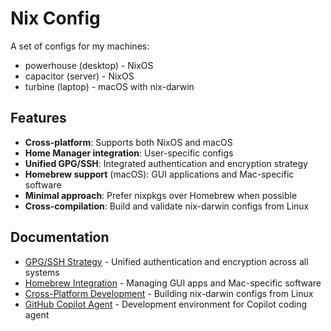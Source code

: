 # Nix Config

A set of configs for my machines:

- powerhouse (desktop) - NixOS
- capacitor (server) - NixOS
- turbine (laptop) - macOS with nix-darwin

## Features

- **Cross-platform**: Supports both NixOS and macOS
- **Home Manager integration**: User-specific configs
- **Unified GPG/SSH**: Integrated authentication and encryption strategy
- **Homebrew support** (macOS): GUI applications and Mac-specific software
- **Minimal approach**: Prefer nixpkgs over Homebrew when possible
- **Cross-compilation**: Build and validate nix-darwin configs from Linux

## Documentation

- [GPG/SSH Strategy](docs/GPG-SSH-STRATEGY.md) - Unified authentication and encryption across all systems
- [Homebrew Integration](docs/HOMEBREW.md) - Managing GUI apps and Mac-specific software
- [Cross-Platform Development](docs/CROSS_COMPILATION.md) - Building nix-darwin configs from Linux
- [GitHub Copilot Agent](docs/COPILOT_AGENT.md) - Development environment for Copilot coding agent

